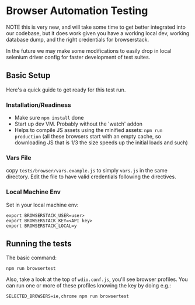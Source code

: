 Browser Automation Testing
==========================

NOTE this is very new, and will take some time to get better integrated
into our codebase, but it does work given you have a working local dev,
working database dump, and the right credentials for browserstack.

In the future we may make some modifications to easily drop in local selenium 
driver config for faster development of test suites.

## Basic Setup

Here's a quick guide to get ready for this test run.

### Installation/Readiness

* Make sure `npm install` done
* Start up dev VM. Probably without the 'watch' addon
* Helps to compile JS assets using the minified assets: `npm run production`
  (all these browsers start with an empty cache, so downloading JS that is
  1/3 the size speeds up the initial loads and such)

### Vars File

copy `tests/browser/vars.example.js` to simply `vars.js` in the same directory.
Edit the file to have valid credentials following the directives.

### Local Machine Env

Set in your local machine env:

```
export BROWSERSTACK_USER=user>
export BROWSERSTACK_KEY=<API key>
export BROWSERSTACK_LOCAL=y
```


## Running the tests

The basic command:
```
npm run browsertest
```

Also, take a look at the top of `wdio.conf.js`, you'll see browser profiles. You can run one or more of these profiles knowing the key by doing e.g.:

```
SELECTED_BROWSERS=ie,chrome npm run browsertest
```